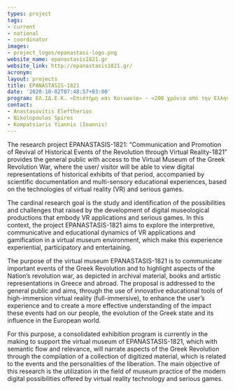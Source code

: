 ```yaml
---
types: project
tags:
- current
- national
- coordinator
images:
- project_logos/epanastasi-logo.png
website_name: epanastasis1821.gr
website_link: http://epanastasis1821.gr/
acronym: 
layout: projects
title: EPANASTASIS-1821
date: '2020-10-02T07:48:57+03:00'
program: ΕΛ.ΙΔ.Ε.Κ. «Επιστήμη και Κοινωνία» - «200 χρόνια από την Ελληνική Επανάσταση»
contact:
- Anastasovitis Eleftherios
- Nikolopoulos Spiros
- Kompatsiaris Yiannis (Ioannis)
---
```

<p>
The research project EPANASTASIS-1821: “Communication and Promotion of Revival of Historical Events of the Revolution through Virtual Reality-1821” provides the general public with access to the Virtual Museum of the Greek Revolution War, where the user/ visitor will be able to view digital representations of historical exhibits of that period, accompanied by scientific documentation and multi-sensory educational experiences, based on the technologies of virtual reality (VR) and serious games.
</p>
<p>
The cardinal research goal is the study and identification of the possibilities and challenges that raised by the development of digital museological productions that embody VR applications and serious games. In this context, the project EPANASTASIS-1821 aims to explore the interpretive, communicative and educational dynamics of VR applications and gamification in a virtual museum environment, which make this experience experiential, participatory and entertaining.
</p>
<p>
The purpose of the virtual museum EPANASTASIS-1821 is to communicate important events of the Greek Revolution and to highlight aspects of the Nation’s revolution war, as depicted in archival material, books and artistic representations in Greece and abroad. The proposal is addressed to the general public and aims, through the use of innovative educational tools of high-immersion virtual reality (full-immersive), to enhance the user’s experience and to create a more effective understanding of the impact these events had on our people, the evolution of the Greek state and its influence in the European world.
</p>
<p>
For this purpose, a consolidated exhibition program is currently in the making to support the virtual museum of EPANASTASIS-1821, which with semantic flow and relevance, will narrate aspects of the Greek Revolution through the compilation of a collection of digitized material, which is related to the events and the personalities of the liberation. The main objective of this research is the utilization in the field of museum practice of the modern digital possibilities offered by virtual reality technology and serious games.
</p>
